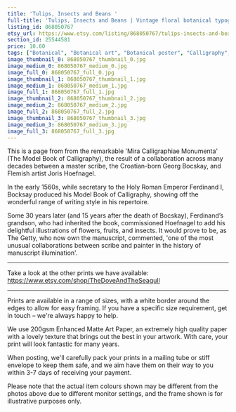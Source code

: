 ```yaml
---
title: 'Tulips, Insects and Beans '
full-title: 'Tulips, Insects and Beans | Vintage floral botanical typographic art print for nature and literature lovers | Model Book of Calligraphy'
listing_id: 868050767
etsy_url: https://www.etsy.com/listing/868050767/tulips-insects-and-beans-vintage-floral?utm_source=site&utm_medium=api&utm_campaign=api
section_id: 25544581
price: 10.60
tags: ["Botanical", "Botanical art", "Botanical poster", "Calligraphy", "Vintage Botanical", "Georg Bocskay", "Joris Hoefnagel", "Calligraphic art", "Literature print", "Flower wall art", "Garden fruits", "Nature print", "Butterflies"]
image_thumbnail_0: 868050767_thumbnail_0.jpg
image_medium_0: 868050767_medium_0.jpg
image_full_0: 868050767_full_0.jpg
image_thumbnail_1: 868050767_thumbnail_1.jpg
image_medium_1: 868050767_medium_1.jpg
image_full_1: 868050767_full_1.jpg
image_thumbnail_2: 868050767_thumbnail_2.jpg
image_medium_2: 868050767_medium_2.jpg
image_full_2: 868050767_full_2.jpg
image_thumbnail_3: 868050767_thumbnail_3.jpg
image_medium_3: 868050767_medium_3.jpg
image_full_3: 868050767_full_3.jpg
---
```

This is a page from from the remarkable &#39;Mira Calligraphiae Monumenta&#39; (The Model Book of Calligraphy), the result of a collaboration across many decades between a master scribe, the Croatian-born Georg Bocskay, and Flemish artist Joris Hoefnagel. 

In the early 1560s, while secretary to the Holy Roman Emperor Ferdinand I, Bocksay produced his Model Book of Calligraphy, showing off the wonderful range of writing style in his repertoire. 

Some 30 years later (and 15 years after the death of Bocskay), Ferdinand’s grandson, who had inherited the book, commissioned Hoefnagel to add his delightful illustrations of flowers, fruits, and insects. It would prove to be, as The Getty, who now own the manuscript, commented, &#39;one of the most unusual collaborations between scribe and painter in the history of manuscript illumination&#39;. 

---

Take a look at the other prints we have available:
https://www.etsy.com/shop/TheDoveAndTheSeagull

---

Prints are available in a range of sizes, with a white border around the edges to allow for easy framing. If you have a specific size requirement, get in touch – we&#39;re always happy to help.

We use 200gsm Enhanced Matte Art Paper, an extremely high quality paper with a lovely texture that brings out the best in your artwork. With care, your print will look fantastic for many years.

When posting, we&#39;ll carefully pack your prints in a mailing tube or stiff envelope to keep them safe, and we aim have them on their way to you within 3-7 days of receiving your payment.

Please note that the actual item colours shown may be different from the photos above due to different monitor settings, and the frame shown is for illustrative purposes only.

